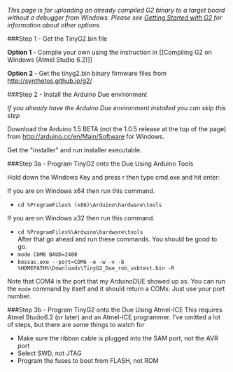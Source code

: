 _This page is for uploading an already compiled G2 binary to a target board without a debugger from Windows. Please see [Getting Started with G2](Getting-Started-with-G2) for information about other options._

###Step 1 - Get the TinyG2.bin file

**Option 1** - Compile your own using the instruction in [[Compiling G2 on Windows (Atmel Studio 6.2)]]

**Option 2** - Get the tinyg2.bin binary firmware files from http://synthetos.github.io/g2/

###Step 2 - Install the Arduino Due environment

_If you already have the Arduino Due environment installed you can skip this step_

Download the Arduino 1.5 BETA (not the 1.0.5 release at the top of the page) from http://arduino.cc/en/Main/Software for Windows.

Get the "installer" and run installer executable.

###Step 3a - Program TinyG2 onto the Due Using Arduino Tools

Hold down the Windows Key and press r then type cmd.exe and hit enter:

If you are on Windows x64 then run this command.
* `cd %ProgramFiles% (x86)\Arduino\hardware\tools`

If you are on Windows x32 then run this command.
* `cd %ProgramFiles%\Arduino\hardware\tools`<br>
After that go ahead and run these commands.  You should be good to go.
* `mode COM6 BAUD=2400`
* `bossac.exe --port=COM6 -e -w -v -b %HOMEPATH%\Downloads\TinyG2_Due_rob_usbtest.bin -R`

Note that COM4 is the port that my ArduinoDUE showed up as.  You can run the `mode` command by itself and it should return a COMx.  Just use your port number.

###Step 3b - Program TinyG2 onto the Due Using Atmel-ICE
This requires Atmel Studio6.2 (or later) and an Atmel-ICE programmer. I've omitted a lot of steps, but there are some things to watch for

* Make sure the ribbon cable is plugged into the SAM port, not the AVR port
* Select SWD, not JTAG
* Program the fuses to boot from FLASH, not ROM
